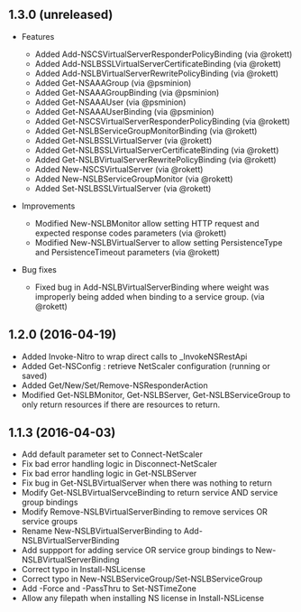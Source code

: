 ## 1.3.0 (unreleased)
  * Features
    * Added Add-NSCSVirtualServerResponderPolicyBinding (via @rokett)
    * Added Add-NSLBSSLVirtualServerCertificateBinding (via @rokett)
    * Added Add-NSLBVirtualServerRewritePolicyBinding (via @rokett)
    * Added Get-NSAAAGroup (via @psminion)
    * Added Get-NSAAAGroupBinding (via @psminion)
    * Added Get-NSAAAUser (via @psminion)
    * Added Get-NSAAAUserBinding (via @psminion)    
    * Added Get-NSCSVirtualServerResponderPolicyBinding (via @rokett)
    * Added Get-NSLBServiceGroupMonitorBinding (via @rokett)
    * Added Get-NSLBSSLVirtualServer (via @rokett)
    * Added Get-NSLBSSLVirtualServerCertificateBinding (via @rokett)
    * Added Get-NSLBVirtualServerRewritePolicyBinding (via @rokett)
    * Added New-NSCSVirtualServer (via @rokett)
    * Added New-NSLBServiceGroupMonitor (via @rokett)
    * Added Set-NSLBSSLVirtualServer (via @rokett)

  * Improvements
    * Modified New-NSLBMonitor allow setting HTTP request and expected response codes parameters (via @rokett)
    * Modified New-NSLBVirtualServer to allow setting PersistenceType and PersistenceTimeout parameters (via @rokett)

  * Bug fixes
    * Fixed bug in Add-NSLBVirtualServerBinding where weight was improperly being added when binding to a service group. (via @rokett)

## 1.2.0 (2016-04-19)
  - Added Invoke-Nitro to wrap direct calls to _InvokeNSRestApi
  - Added Get-NSConfig : retrieve NetScaler configuration (running or saved)
  - Added Get/New/Set/Remove-NSResponderAction
  - Modified Get-NSLBMonitor, Get-NSLBServer, Get-NSLBServiceGroup to only return 
    resources if there are resources to return.

## 1.1.3 (2016-04-03)
  - Add default parameter set to Connect-NetScaler
  - Fix bad error handling logic in Disconnect-NetScaler
  - Fix bad error handling logic in Get-NSLBServer
  - Fix bug in Get-NSLBVirtualServer when there was nothing to return
  - Modify Get-NSLBVirtualServceBinding to return service AND service group bindings
  - Modify Remove-NSLBVirtualServerBinding to remove services OR service groups
  - Rename New-NSLBVirtualServerBinding to Add-NSLBVirtualServerBinding
  - Add suppport for adding service OR service group bindings to New-NSLBVirtualServerBinding
  - Correct typo in Install-NSLicense
  - Correct typo in New-NSLBServiceGroup/Set-NSLBServiceGroup
  - Add -Force and -PassThru to Set-NSTimeZone
  - Allow any filepath when installing NS license in Install-NSLicense  
